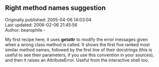 ## Right method names suggestion  
Originally published: 2005-04-06 14:03:04  
Last updated: 2006-02-06 21:45:56  
Author: bearophile -  
  
My first recipe here, it uses __getattr__ to modify the error messages given when a wrong class method is called. It shows the first five ranked most similar method names, followed by the first line of their docstrings (this is useful to see their parameters, if you use this convention in your sources), and then it raises an AttributeError. Useful from the interactive shell too.